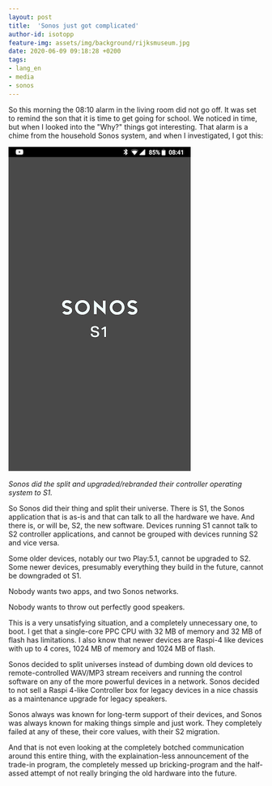 ```yaml
---
layout: post
title:  'Sonos just got complicated'
author-id: isotopp
feature-img: assets/img/background/rijksmuseum.jpg
date: 2020-06-09 09:18:28 +0200
tags:
- lang_en
- media
- sonos
---
```

So this morning the 08:10 alarm in the living room did not go off. It was set to remind the son that it is time to get going for school. We noticed in time, but when I looked into the "Why?" things got interesting. That alarm is a chime from the household Sonos system, and when I investigated, I got this:

![](/uploads/2020/06/sonos-s1.png)

*Sonos did the split and upgraded/rebranded their controller operating system to S1.*

So Sonos did their thing and split their universe. There is S1, the Sonos application that is as-is and that can talk to all the hardware we have. And there is, or will be, S2, the new software. Devices running S1 cannot talk to S2 controller applications, and cannot be grouped with devices running S2 and vice versa.

Some older devices, notably our two Play:5.1, cannot be upgraded to S2. Some newer devices, presumably everything they build in the future, cannot be downgraded ot S1.

Nobody wants two apps, and two Sonos networks.

Nobody wants to throw out perfectly good speakers.

This is a very unsatisfying situation, and a completely unnecessary one, to boot. I get that a single-core PPC CPU with 32 MB of memory and 32 MB of flash has limitations. I also know that newer devices are Raspi-4 like devices with up to 4 cores, 1024 MB of memory and 1024 MB of flash.

Sonos decided to split universes instead of dumbing down old devices to remote-controlled WAV/MP3 stream receivers and running the control software on any of the more powerful devices in a network. Sonos decided to not sell a Raspi 4-like Controller box for legacy devices in a nice chassis as a maintenance upgrade for legacy speakers.

Sonos always was known for long-term support of their devices, and Sonos was always known for making things simple and just work. They completely failed at any of these, their core values, with their S2 migration.

And that is not even looking at the completely botched communication around this entire thing, with the explaination-less announcement of the trade-in program, the completely messed up bricking-program and the half-assed attempt of not really bringing the old hardware into the future.